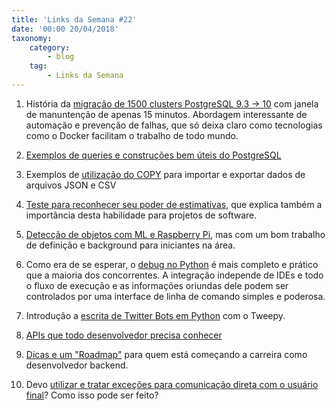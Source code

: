 ```yaml
---
title: 'Links da Semana #22'
date: '00:00 20/04/2018'
taxonomy:
    category:
        - blog
    tag:
        - Links da Semana
---
```


1. História da [migração de 1500 clusters PostgreSQL 9.3 -> 10](https://bricklen.github.io/2018-03-27-Postgres-10-upgrade/) com janela de manuntenção de apenas 15 minutos. Abordagem interessante de automação e prevenção de falhas, que só deixa claro como tecnologias como o Docker facilitam o trabalho de todo mundo.

1. [Exemplos de queries e construções bem úteis do PostgreSQL](https://severalnines.com/blog/my-favorite-postgresql-queries-and-why-they-matter)

1.  Exemplos de [utilização do COPY](http://info.crunchydata.com/blog/fast-csv-and-json-ingestion-in-postgresql-with-copy) para importar e exportar dados de arquivos JSON e CSV

1. [Teste para reconhecer seu poder de estimativas](https://www.evidentmethod.com/training/), que explica também a importância desta habilidade para projetos de software.

1. [Detecção de objetos com ML e Raspberry Pi](https://medium.com/nanonets/how-to-easily-detect-objects-with-deep-learning-on-raspberrypi-225f29635c74), mas com um bom trabalho de definição e background para iniciantes na área.

1. Como era de se esperar, o [debug no Python](https://realpython.com/python-debugging-pdb/) é mais completo e prático que a maioria dos concorrentes. A integração independe de IDEs e todo o fluxo de execução e as informações oriundas dele podem ser controlados por uma interface de linha de comando simples e poderosa.

1. Introdução a [escrita de Twitter Bots em Python](https://medium.freecodecamp.org/creating-a-twitter-bot-in-python-with-tweepy-ac524157a607) com o Tweepy.

1. [APIs que todo desenvolvedor precisa conhecer](https://www.codediesel.com/api/five-apis-all-developers-need-to-know/)

1. [Dicas e um "Roadmap"](https://medium.com/tech-tajawal/modern-backend-developer-in-2018-6b3f7b5f8b9) para quem está começando a carreira como desenvolvedor backend.

1. Devo [utilizar e tratar exceções para comunicação direta com o usuário final](https://matthiasnoback.nl/2018/04/exceptions-and-talking-back-to-the-user/)? Como isso pode ser feito?
